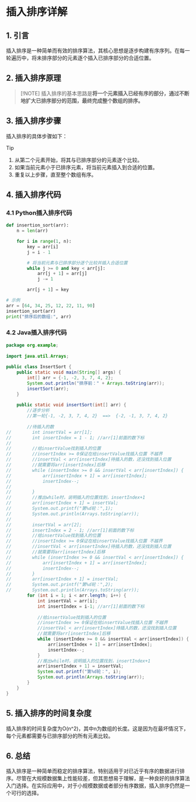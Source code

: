 # 插入排序详解

## 1. 引言

插入排序是一种简单而有效的排序算法，其核心思想是逐步构建有序序列。在每一轮遍历中，将未排序部分的元素逐个插入已排序部分的合适位置。
## 2. 插入排序原理

> [!NOTE] 插入排序的基本思路是**将一个元素插入已经有序的部分，通过不断地扩大已排序部分的范围，最终完成整个数组的排序。**

## 3. 插入排序步骤

插入排序的具体步骤如下：
> [!TIP] 
> 1. 从第二个元素开始，将其与已排序部分的元素逐个比较。
> 2. 如果当前元素小于已排序元素，将当前元素插入到合适的位置。
> 3. 重复以上步骤，直至整个数组有序。

## 4. 插入排序代码


### 4.1 Python插入排序代码

```python
def insertion_sort(arr):
    n = len(arr)

    for i in range(1, n):
        key = arr[i]
        j = i - 1

        # 将当前元素与已排序部分逐个比较并插入合适位置
        while j >= 0 and key < arr[j]:
            arr[j + 1] = arr[j]
            j -= 1

        arr[j + 1] = key

# 示例
arr = [64, 34, 25, 12, 22, 11, 90]
insertion_sort(arr)
print("排序后的数组:", arr)
```

### 4.2 Java插入排序代码

```java
package org.example;  
  
import java.util.Arrays;  
  
public class InsertSort {  
    public static void main(String[] args) {  
        int[] arr = {-1, -2, 3, 7, 4, 2};  
        System.out.println("排序前：" + Arrays.toString(arr));  
        insertSort(arr);  
    }  
  
    public static void insertSort(int[] arr) {  
        //逐步分析  
        //第一轮{-1, -2, 3, 7, 4, 2}  ==>  {-2, -1, 3, 7, 4, 2}  
  
        //待插入的数  
//        int insertVal = arr[1];  
//        int insertIndex = 1 - 1; //arr[1]前面的数下标  
//  
//        //给insertValue找到插入的位置  
//        //insertIndex >= 0保证在给insertValue找插入位置 不越界  
//        //insertVal < arr[insertIndex]待插入的数，还没找到插入位置  
//        //就需要将arr[insertIndex]后移  
//        while (insertIndex >= 0 && insertVal < arr[insertIndex]) {  
//            arr[insertIndex + 1] = arr[insertIndex];  
//            insertIndex--;  
//  
//        }  
//        //推出while时，说明插入的位置找到，insertIndex+1  
//        arr[insertIndex + 1] = insertVal;  
//        System.out.printf("第%d轮：",1);  
//        System.out.println(Arrays.toString(arr));  
//  
//        insertVal = arr[2];  
//        insertIndex = 2 - 1; //arr[1]前面的数下标  
//        //给insertValue找到插入的位置  
//        //insertIndex >= 0保证在给insertValue找插入位置 不越界  
//        //insertVal < arr[insertIndex]待插入的数，还没找到插入位置  
//        //就需要将arr[insertIndex]后移  
//        while (insertIndex >= 0 && insertVal < arr[insertIndex]) {  
//            arr[insertIndex + 1] = arr[insertIndex];  
//            insertIndex--;  
//        }  
//        arr[insertIndex + 1] = insertVal;  
//        System.out.printf("第%d轮：",2);  
//        System.out.println(Arrays.toString(arr));  
        for (int i = 1; i < arr.length; i++) {  
            int insertVal = arr[i];  
            int insertIndex = i-1; //arr[1]前面的数下标  
  
            //给insertValue找到插入的位置  
            //insertIndex >= 0保证在给insertValue找插入位置 不越界  
            //insertVal < arr[insertIndex]待插入的数，还没找到插入位置  
            //就需要将arr[insertIndex]后移  
            while (insertIndex >= 0 && insertVal < arr[insertIndex]) {  
                arr[insertIndex + 1] = arr[insertIndex];  
                insertIndex--;  
            }  
            //推出while时，说明插入的位置找到，insertIndex+1  
            arr[insertIndex + 1] = insertVal;  
            System.out.printf("第%d轮：", i);  
            System.out.println(Arrays.toString(arr));  
        }  
    }  
}
```

## 5. 插入排序的时间复杂度

插入排序的时间复杂度为O(n^2)，其中n为数组的长度。这是因为在最坏情况下，每个元素都需要与已排序部分的所有元素比较。

## 6. 总结

插入排序是一种简单而稳定的排序算法，特别适用于对已近乎有序的数据进行排序。尽管在大规模数据集上性能较差，但其思想易于理解，是一种良好的排序算法入门选择。在实际应用中，对于小规模数据或者部分有序数据，插入排序仍然是一个可行的选择。